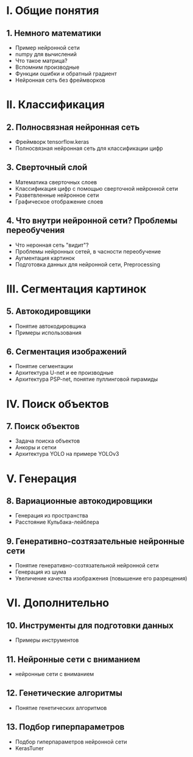 # I. Общие понятия
## 1. Немного математики
 - Пример нейронной сети
 - numpy для вычислений
 - Что такое матрица?
 - Вспомним производные
 - Функции ошибки и обратный градиент
 - Нейронная сеть без фреймворков


# II. Классификация
## 2. Полносвязная нейронная сеть
- Фреймворк tensorflow.keras
- Полносвязная нейронная сеть для классификации цифр
## 3. Сверточный слой
- Математика сверточных слоев
- Классификация цифр с помощью сверточной нейронной сети
- Разветвленные нейронное сети
- Графическое отображение слоев
## 4. Что внутри нейронной сети? Проблемы переобучения
- Что неронная сеть "видит"?
- Проблемы нейронных сетей, в часности переобучение
- Аугментация картинок
- Подготовка данных для нейронной сети, Preprocessing


# III. Сегментация картинок
## 5. Автокодировщики
- Понятие автокодировщика
- Примеры использования
## 6. Сегментация изображений
- Понятие сегментации
- Архитектура U-net и ее производные
- Архитектура PSP-net, понятие пуллинговой пирамиды


# IV. Поиск объектов
## 7. Поиск объектов
- Задача поиска объектов
- Анкоры и сетки
- Архитектура YOLO на примере YOLOv3


# V. Генерация
## 8. Вариационные автокодировщики
- Генерация из пространства
- Расстояние Кульбака-лейблера
## 9. Генеративно-созтязательные нейронные сети
- Понятие генеративно-созтязательной нейронной сети
- Генерация из шума
- Увеличение качества изображения (повышение его разрещения)


# VI. Дополнительно
## 10. Инструменты для подготовки данных
- Примеры инструментов
## 11. Нейронные сети с вниманием
- нейронные сети с вниманием
## 12. Генетические алгоритмы
- Понятие генетических алгоритмов
## 13. Подбор гиперпараметров
- Подбор гиперпараметров нейронной сети
- KerasTuner
